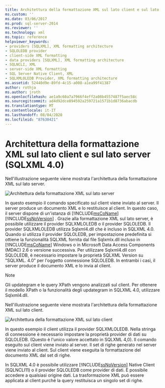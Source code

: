 ```yaml
---
title: Architettura della formattazione XML sul lato client e sul lato server (SQLXML 4,0) | Microsoft Docs
ms.custom: ''
ms.date: 03/06/2017
ms.prod: sql-server-2014
ms.reviewer: ''
ms.technology: xml
ms.topic: reference
helpviewer_keywords:
- providers [SQLXML], XML formatting architecture
- SQLOLEDB provider
- client-side XML formatting
- data providers [SQLXML], XML formatting architecture
- SQLNCLI, XML
- server-side XML formatting
- SQL Server Native Client, XML
- SQLXMLOLEDB Provider, XML formatting architecture
ms.assetid: 52440d9e-89fd-4c15-a008-a1ea99f41387
author: rothja
ms.author: jroth
ms.openlocfilehash: ae1a9c60a7a7966f4eff2a08b4557487f5aec58c
ms.sourcegitcommit: ad4d92dce894592a259721a1571b1d8736abacdb
ms.translationtype: MT
ms.contentlocale: it-IT
ms.lasthandoff: 08/04/2020
ms.locfileid: "87630421"
---
```

# <a name="architecture-of-client-side-and-server-side-xml-formatting-sqlxml-40"></a>Architettura della formattazione XML sul lato client e sul lato server (SQLXML 4.0)
  Nell'illustrazione seguente viene mostrata l'architettura della formattazione XML sul lato server.  
  
 ![Architettura della formattazione XML sul lato server](../../../database-engine/dev-guide/media/serversidexml.gif "Architettura della formattazione XML sul lato server")  
  
 In questo esempio il comando specificato sul client viene inviato al server. Il server produce un documento XML e lo restituisce al client. In questo caso, il server dispone di un'istanza di [!INCLUDE[msCoName](../../../includes/msconame-md.md)] [!INCLUDE[ssNoVersion](../../../includes/ssnoversion-md.md)] . Grazie alla formattazione XML sul lato server, è possibile utilizzare il provider SQLXMLOLEDB o il provider SQLOLEDB.  Il provider SQLXMLOLEDB utilizza Sqlxml4.dll che è incluso in SQLXML 4.0. Quando si utilizza il provider SQLOLEDB, per impostazione predefinita si ottiene la funzionalità SQLXML fornita dal file Sqlxmlx.dll incluso in [!INCLUDE[msCoName](../../../includes/msconame-md.md)] Windows o in Microsoft Data Access Components (MDAC) 2.6 o versione successiva. Per utilizzare Sqlxml4.dll con SQLOLEDB, è necessario impostare la proprietà SQLXML Version su "SQLXML. 4.0" per l'oggetto connessione SQLOLEDB. In entrambi i casi, il server produce il documento XML e lo invia al client.  
  
> [!NOTE]  
>  Gli updategram e le query XPath vengono analizzati sul client. Per ottenere il modello XPath o la funzionalità degli updategram in SQLXML 4.0, utilizzare Sqlxml4.dll.  
  
 Nell'illustrazione seguente viene mostrata l'architettura della formattazione XML sul lato client.  
  
 ![Architettura della formattazione XML sul lato client](../../../database-engine/dev-guide/media/clientsidexml.gif "Architettura della formattazione XML sul lato client")  
  
 In questo esempio il client utilizza il provider SQLXMLOLEDB. Nella stringa di connessione è necessario impostare la proprietà provider di dati su SQLOLEDB. (Questo è l'unico valore accettato in SQLXML 4,0). Il comando eseguito sul client viene inviato al server. Il set di righe generato nel server viene inviato al client. Sul client viene eseguita la formattazione del documento XML dal set di righe.  
  
 In SQLXML 4.0 è possibile utilizzare [!INCLUDE[ssNoVersion](../../../includes/ssnoversion-md.md)] Native Client (SQLNCLI11) o il provider SQLOLEDB come provider di dati. È possibile accedere a qualsiasi origine dati. La trasformazione XML può essere applicata al client purché la query restituisca un singolo set di righe.  
  
  
